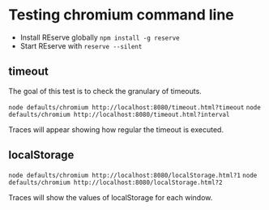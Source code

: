 # Testing chromium command line

* Install REserve globally `npm install -g reserve`
* Start REserve with `reserve --silent`

## timeout

The goal of this test is to check the granulary of timeouts.

`node defaults/chromium http://localhost:8080/timeout.html?timeout`
`node defaults/chromium http://localhost:8080/timeout.html?interval`

Traces will appear showing how regular the timeout is executed.

## localStorage

`node defaults/chromium http://localhost:8080/localStorage.html?1`
`node defaults/chromium http://localhost:8080/localStorage.html?2`

Traces will show the values of localStorage for each window.

